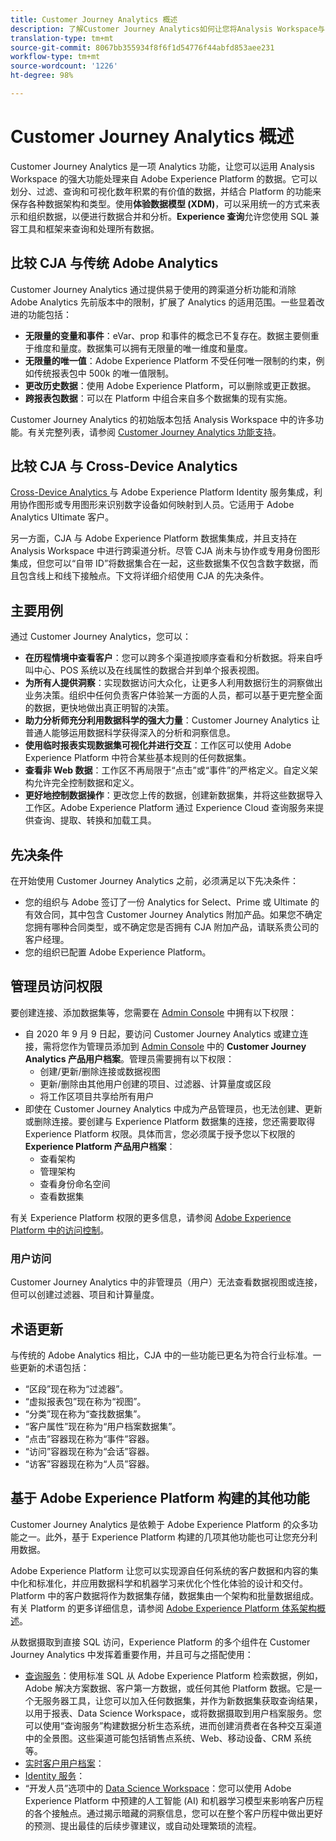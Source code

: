 ```yaml
---
title: Customer Journey Analytics 概述
description: 了解Customer Journey Analytics如何让您将Analysis Workspace与Experience Platform数据结合使用。
translation-type: tm+mt
source-git-commit: 8067bb355934f8f6f1d54776f44abfd853aee231
workflow-type: tm+mt
source-wordcount: '1226'
ht-degree: 98%

---
```



# Customer Journey Analytics 概述

Customer Journey Analytics 是一项 Analytics 功能，让您可以运用 Analysis Workspace 的强大功能处理来自 Adobe Experience Platform 的数据。它可以划分、过滤、查询和可视化数年积累的有价值的数据，并结合 Platform 的功能来保存各种数据架构和类型。使用&#x200B;**体验数据模型 (XDM)**，可以采用统一的方式来表示和组织数据，以便进行数据合并和分析。**Experience 查询**&#x200B;允许您使用 SQL 兼容工具和框架来查询和处理所有数据。

## 比较 CJA 与传统 Adobe Analytics

Customer Journey Analytics 通过提供易于使用的跨渠道分析功能和消除 Adobe Analytics 先前版本中的限制，扩展了 Analytics 的适用范围。一些显着改进的功能包括：

* **无限量的变量和事件**：eVar、prop 和事件的概念已不复存在。数据主要侧重于维度和量度。数据集可以拥有无限量的唯一维度和量度。
* **无限量的唯一值**：Adobe Experience Platform 不受任何唯一限制的约束，例如传统报表包中 500k 的唯一值限制。
* **更改历史数据**：使用 Adobe Experience Platform，可以删除或更正数据。
* **跨报表包数据**：可以在 Platform 中组合来自多个数据集的现有实施。

Customer Journey Analytics 的初始版本包括 Analysis Workspace 中的许多功能。有关完整列表，请参阅 [Customer Journey Analytics 功能支持](cja-aa.md)。

## 比较 CJA 与 Cross-Device Analytics

[Cross-Device Analytics ](https://docs.adobe.com/content/help/zh-Hans/analytics/components/cda/cda-home.html)与 Adobe Experience Platform Identity 服务集成，利用协作图形或专用图形来识别数字设备如何映射到人员。它适用于 Adobe Analytics Ultimate 客户。

另一方面，CJA 与 Adobe Experience Platform 数据集集成，并且支持在 Analysis Workspace 中进行跨渠道分析。尽管 CJA 尚未与协作或专用身份图形集成，但您可以“自带 ID”将数据集合在一起，这些数据集不仅包含数字数据，而且包含线上和线下接触点。下文将详细介绍使用 CJA 的先决条件。

## 主要用例

通过 Customer Journey Analytics，您可以：

* **在历程情境中查看客户**：您可以跨多个渠道按顺序查看和分析数据。将来自呼叫中心、POS 系统以及在线属性的数据合并到单个报表视图。
* **为所有人提供洞察**：实现数据访问大众化，让更多人利用数据衍生的洞察做出业务决策。组织中任何负责客户体验某一方面的人员，都可以基于更完整全面的数据，更快地做出真正明智的决策。
* **助力分析师充分利用数据科学的强大力量**：Customer Journey Analytics 让普通人能够运用数据科学获得深入的分析和洞察信息。
* **使用临时报表实现数据集可视化并进行交互**：工作区可以使用 Adobe Experience Platform 中符合某些基本规则的任何数据集。
* **查看非 Web 数据**：工作区不再局限于“点击”或“事件”的严格定义。自定义架构允许完全控制数据和定义。
* **更好地控制数据操作**：更改您上传的数据，创建新数据集，并将这些数据导入工作区。Adobe Experience Platform 通过 Experience Cloud 查询服务来提供查询、提取、转换和加载工具。

## 先决条件

在开始使用 Customer Journey Analytics 之前，必须满足以下先决条件：

* 您的组织与 Adobe 签订了一份 Analytics for Select、Prime 或 Ultimate 的有效合同，其中包含 Customer Journey Analytics 附加产品。如果您不确定您拥有哪种合同类型，或不确定您是否拥有 CJA 附加产品，请联系贵公司的客户经理。
* 您的组织已配置 Adobe Experience Platform。

## 管理员访问权限

要创建连接、添加数据集等，您需要在 [Admin Console](https://adminconsole.adobe.com/enterprise/) 中拥有以下权限：

* 自 2020 年 9 月 9 日起，要访问 Customer Journey Analytics 或建立连接，需将您作为管理员添加到 [Admin Console](https://adminconsole.adobe.com/enterprise/) 中的 **Customer Journey Analytics 产品用户档案**。管理员需要拥有以下权限：
   * 创建/更新/删除连接或数据视图
   * 更新/删除由其他用户创建的项目、过滤器、计算量度或区段
   * 将工作区项目共享给所有用户
* 即使在 Customer Journey Analytics 中成为产品管理员，也无法创建、更新或删除连接。要创建与 Experience Platform 数据集的连接，您还需要取得 Experience Platform 权限。具体而言，您必须属于授予您以下权限的 **Experience Platform 产品用户档案**：
   * 查看架构
   * 管理架构
   * 查看身份命名空间
   * 查看数据集

有关 Experience Platform 权限的更多信息，请参阅 [Adobe Experience Platform 中的访问控制](https://www.adobe.io/apis/experienceplatform/home/permissions-and-sandboxes/permissions-and-sandboxes.html#!api-specification/markdown/narrative/technical_overview/access-control/access-control-overview.md)。

### 用户访问

Customer Journey Analytics 中的非管理员（用户）无法查看数据视图或连接，但可以创建过滤器、项目和计算量度。

## 术语更新

与传统的 Adobe Analytics 相比，CJA 中的一些功能已更名为符合行业标准。一些更新的术语包括：

* “区段”现在称为“过滤器”。
* “虚拟报表包”现在称为“视图”。
* “分类”现在称为“查找数据集”。
* “客户属性”现在称为“用户档案数据集”。
* “点击”容器现在称为“事件”容器。
* “访问”容器现在称为“会话”容器。
* “访客”容器现在称为“人员”容器。

## 基于 Adobe Experience Platform 构建的其他功能

Customer Journey Analytics 是依赖于 Adobe Experience Platform 的众多功能之一。此外，基于 Experience Platform 构建的几项其他功能也可让您充分利用数据。

Adobe Experience Platform 让您可以实现源自任何系统的客户数据和内容的集中化和标准化，并应用数据科学和机器学习来优化个性化体验的设计和交付。Platform 中的客户数据将作为数据集存储，数据集由一个架构和批量数据组成。有关 Platform 的更多详细信息，请参阅 [Adobe Experience Platform 体系架构概述](https://www.adobe.io/apis/experienceplatform/home/overview.html)。

从数据摄取到直接 SQL 访问，Experience Platform 的多个组件在 Customer Journey Analytics 中发挥着重要作用，并且可与之搭配使用：

* [查询服务](https://www.adobe.io/apis/experienceplatform/home/query-service/sql-reference.html)：使用标准 SQL 从 Adobe Experience Platform 检索数据，例如，Adobe 解决方案数据、客户第一方数据，或任何其他 Platform 数据。它是一个无服务器工具，让您可以加入任何数据集，并作为新数据集获取查询结果，以用于报表、Data Science Workspace，或将数据摄取到用户档案服务。您可以使用“查询服务”构建数据分析生态系统，进而创建消费者在各种交互渠道中的全景图。这些渠道可能包括销售点系统、Web、移动设备、CRM 系统等。
* [实时客户用户档案](https://www.adobe.io/apis/experienceplatform/home/profile-identity-segmentation/profile-identity-segmentation-services.html#!api-specification/markdown/narrative/technical_overview/unified_profile_architectural_overview/unified_profile_architectural_overview.md)：
* [Identity 服务](https://www.adobe.io/apis/experienceplatform/home/profile-identity-segmentation/profile-identity-segmentation-services.html#!api-specification/markdown/narrative/technical_overview/identity_services_architectural_overview/identity_services_architectural_overview.md)：
* “开发人员”选项中的 [Data Science Workspace](https://www.adobe.io/apis/experienceplatform/home/data-science-workspace.html)：您可以使用 Adobe Experience Platform 中预建的人工智能 (AI) 和机器学习模型来影响客户历程的各个接触点。通过揭示暗藏的洞察信息，您可以在整个客户历程中做出更好的预测、提出最佳的后续步骤建议，或自动处理繁琐的流程。
